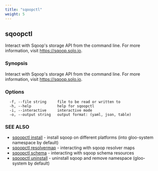 ```yaml
---
title: "sqoopctl"
weight: 5
---
```

## sqoopctl

Interact with Sqoop's storage API from the command line. 
For more information, visit https://sqoop.solo.io.

### Synopsis

Interact with Sqoop's storage API from the command line. 
For more information, visit https://sqoop.solo.io.

### Options

```
  -f, --file string     file to be read or written to
  -h, --help            help for sqoopctl
  -i, --interactive     interactive mode
  -o, --output string   output format: (yaml, json, table)
```

### SEE ALSO

* [sqoopctl install](../sqoopctl_install)	 - install sqoop on different platforms (into gloo-system namespace by default)
* [sqoopctl resolvermap](../sqoopctl_resolvermap)	 - interacting with sqoop resolver maps
* [sqoopctl schema](../sqoopctl_schema)	 - interacting with sqoop schema resources
* [sqoopctl uninstall](../sqoopctl_uninstall)	 - uninstall sqoop and remove namespace (gloo-system by default)

